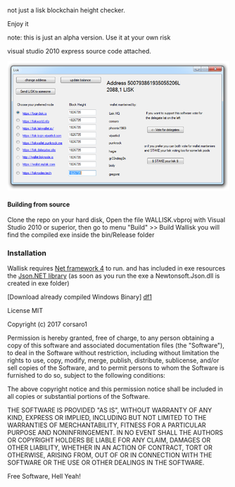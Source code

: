 not just a lisk blockchain height checker.

Enjoy it

note: this is just an alpha version. Use it at your own risk

visual studio 2010 express source code attached.

![Alt text](./image.PNG?raw=true "Optional Title")


#### Building from source
Clone the repo on your hard disk, Open the file WALLISK.vbproj with Visual Studio 2010 or superior, then go to menu "Build" >> Build Wallisk
you will find the compiled exe inside the bin/Release folder



### Installation

Wallisk requires [Net framework 4](http://download.microsoft.com/download/9/5/A/95A9616B-7A37-4AF6-BC36-D6EA96C8DAAE/dotNetFx40_Full_x86_x64.exe) to run.
and has included in exe resources the [Json.NET library](https://github.com/JamesNK/Newtonsoft.Json) (as soon as you run the exe a Newtonsoft.Json.dll is created in exe folder)


[df1]: <./bin/Release/WALLISK.exe?raw=true>
[Download already compiled Windows Binary] [df1]



License
MIT

Copyright (c) 2017 corsaro1

Permission is hereby granted, free of charge, to any person obtaining a copy
of this software and associated documentation files (the "Software"), to deal
in the Software without restriction, including without limitation the rights
to use, copy, modify, merge, publish, distribute, sublicense, and/or sell
copies of the Software, and to permit persons to whom the Software is
furnished to do so, subject to the following conditions:

The above copyright notice and this permission notice shall be included in all
copies or substantial portions of the Software.

THE SOFTWARE IS PROVIDED "AS IS", WITHOUT WARRANTY OF ANY KIND, EXPRESS OR
IMPLIED, INCLUDING BUT NOT LIMITED TO THE WARRANTIES OF MERCHANTABILITY,
FITNESS FOR A PARTICULAR PURPOSE AND NONINFRINGEMENT. IN NO EVENT SHALL THE
AUTHORS OR COPYRIGHT HOLDERS BE LIABLE FOR ANY CLAIM, DAMAGES OR OTHER
LIABILITY, WHETHER IN AN ACTION OF CONTRACT, TORT OR OTHERWISE, ARISING FROM,
OUT OF OR IN CONNECTION WITH THE SOFTWARE OR THE USE OR OTHER DEALINGS IN THE
SOFTWARE.


Free Software, Hell Yeah!
